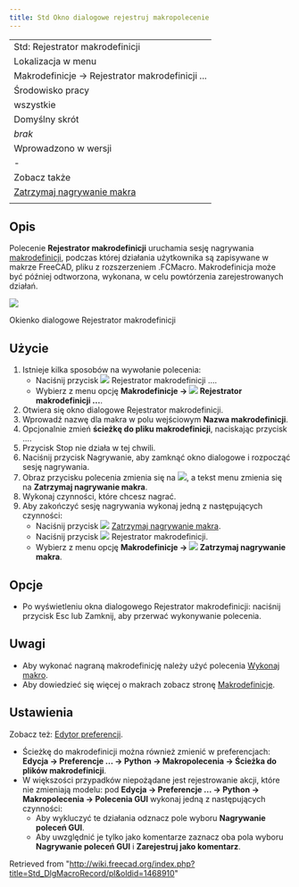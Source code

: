 ```yaml
---
title: Std Okno dialogowe rejestruj makropolecenie
---
```

|  |
| --- |
| Std: Rejestrator makrodefinicji |
| Lokalizacja w menu |
| Makrodefinicje → Rejestrator makrodefinicji ... |
| Środowisko pracy |
| wszystkie |
| Domyślny skrót |
| *brak* |
| Wprowadzono w wersji |
| - |
| Zobacz także |
| [Zatrzymaj nagrywanie makra](/Std_MacroStopRecord/pl "Std MacroStopRecord/pl") |
|  |

## Opis

Polecenie **Rejestrator makrodefinicji** uruchamia sesję nagrywania [makrodefinicji](/Macros/pl "Macros/pl"), podczas której działania użytkownika są zapisywane w makrze FreeCAD, pliku z rozszerzeniem .FCMacro. Makrodefinicja może być później odtworzona, wykonana, w celu powtórzenia zarejestrowanych działań.

![](/images/Std_DlgMacroRecord_dialog.png)

Okienko dialogowe Rejestrator makrodefinicji

## Użycie

1. Istnieje kilka sposobów na wywołanie polecenia:
   * Naciśnij przycisk ![](/images/Std_DlgMacroRecord.svg) Rejestrator makrodefinicji ....
   * Wybierz z menu opcję **Makrodefinicje → ![](/images/Std_DlgMacroRecord.svg) Rejestrator makrodefinicji ...**.
2. Otwiera się okno dialogowe Rejestrator makrodefinicji.
3. Wprowadź nazwę dla makra w polu wejściowym **Nazwa makrodefinicji**.
4. Opcjonalnie zmień **ścieżkę do pliku makrodefinicji**, naciskając przycisk ....
5. Przycisk Stop nie działa w tej chwili.
6. Naciśnij przycisk Nagrywanie, aby zamknąć okno dialogowe i rozpocząć sesję nagrywania.
7. Obraz przycisku polecenia zmienia się na ![](/images/Std_MacroStopRecord.svg), a tekst menu zmienia się na **Zatrzymaj nagrywanie makra**.
8. Wykonaj czynności, które chcesz nagrać.
9. Aby zakończyć sesję nagrywania wykonaj jedną z następujących czynności:
   * Naciśnij przycisk ![](/images/Std_MacroStopRecord.svg) [Zatrzymaj nagrywanie makra](/Std_MacroStopRecord/pl "Std MacroStopRecord/pl").
   * Naciśnij przycisk ![](/images/Std_MacroStopRecord.svg) Rejestrator makrodefinicji.
   * Wybierz z menu opcję **Makrodefinicje → ![](/images/Std_MacroStopRecord.svg) Zatrzymaj nagrywanie makra**.

## Opcje

* Po wyświetleniu okna dialogowego Rejestrator makrodefinicji: naciśnij przycisk Esc lub Zamknij, aby przerwać wykonywanie polecenia.

## Uwagi

* Aby wykonać nagraną makrodefinicję należy użyć polecenia [Wykonaj makro](/Std_DlgMacroExecute/pl "Std DlgMacroExecute/pl").
* Aby dowiedzieć się więcej o makrach zobacz stronę [Makrodefinicje](/Macros/pl "Macros/pl").

## Ustawienia

Zobacz też: [Edytor preferencji](/Preferences_Editor/pl "Preferences Editor/pl").

* Ścieżkę do makrodefinicji można również zmienić w preferencjach: **Edycja → Preferencje ... → Python → Makropolecenia → Ścieżka do plików makrodefinicji**.
* W większości przypadków niepożądane jest rejestrowanie akcji, które nie zmieniają modelu: pod **Edycja → Preferencje ... → Python → Makropolecenia → Polecenia GUI** wykonaj jedną z następujących czynności:
  + Aby wykluczyć te działania odznacz pole wyboru **Nagrywanie poleceń GUI**.
  + Aby uwzględnić je tylko jako komentarze zaznacz oba pola wyboru **Nagrywanie poleceń GUI** i **Zarejestruj jako komentarz**.

Retrieved from "<http://wiki.freecad.org/index.php?title=Std_DlgMacroRecord/pl&oldid=1468910>"